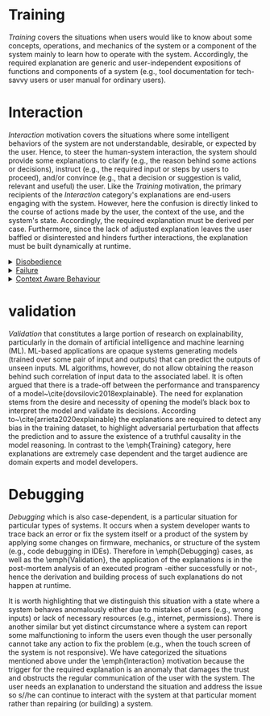 
# Training

_Training_ covers the situations when users would like to know about some concepts, operations, and mechanics of the system or a component of the system mainly to learn how to operate with the system. Accordingly, the required explanation are generic and user-independent expositions of functions and components of a system (e.g., tool documentation for tech-savvy users or user manual for ordinary users).

# Interaction 
_Interaction_ motivation covers the situations where some intelligent behaviors of the system are not understandable, desirable, or expected by the user. Hence, to steer the human-system interaction, the system should provide some explanations to clarify (e.g., the reason behind some actions or decisions), instruct (e.g., the required input or steps by users to proceed), and/or convince (e.g., that a decision or suggestion is valid, relevant and useful) the user. Like the _Training_ motivation, the primary recipients of the _Interaction_ category's explanations are end-users engaging with the system. However, here the confusion is directly linked to the course of actions made by the user, the context of the use, and the system's state. Accordingly, the required explanation must be derived per case. Furthermore, since the lack of adjusted explanation leaves the user baffled or disinterested and hinders further interactions, the explanation must be built dynamically at runtime. 
<details>
    <summary><a href="Disobedience.md"> Disobedience</a>  </summary>
    
  ##### [Conflicts](Conflicts.md)
   - [Goal Order Conflict](Goal_Order_Conflict.md)
   - [Multi User Conflict](Multi_User_Conflict.md)

  ##### [Contextual Conditions](Contextual_Conditions.md)

  ##### [System Conditions](System_Conditions.md)
  
</details>

<details>
    <summary> <a href="Failure.md">Failure</a> </summary>
  
  ##### [System Error](System_Error.md)
  
  ##### [User Fault](User_Fault.md)
  
</details>

<details>
    <summary> <a href="Context_Aware_Behaviour.md">Context Aware Behaviour</a> </summary>
    
##### [Suggestion](Suggestion.md)
  
##### [Autonomous Actions](Autonomous_Actions.md)
</details>

# validation
_Validation_ that constitutes a large portion of research on explainability, particularly in the domain of artificial intelligence and machine learning (ML). ML-based applications are opaque systems generating models (trained over some pair of input and outputs) that can predict the outputs of unseen inputs. ML algorithms, however, do not allow obtaining the reason behind such correlation of input data to the associated label. It is often argued that there is a trade-off between the performance and transparency of a model~\cite{dovsilovic2018explainable}. 
The need for explanation stems from the desire and necessity of opening the model’s black box to interpret the model and validate its decisions. According to~\cite{arrieta2020explainable} the explanations are required to detect any bias in the training dataset, to highlight adversarial perturbation that affects the prediction and to assure the existence of a truthful causality in the model reasoning. In contrast to the \emph{Training} category, here explanations are extremely case dependent and the target audience are domain experts and model developers. 
# Debugging
_Debugging_ which is also case-dependent, is a particular situation for particular types of systems. It occurs when a system developer wants to trace back an error or fix the system itself or a product of the system by applying some changes on firmware, mechanics, or structure of the system (e.g., code debugging in IDEs). Therefore in \emph{Debugging} cases, as well as the \emph{Validation}, the application of the explanations is in the post-mortem analysis of an executed program -either successfully or not-, hence the derivation and building process of such explanations do not happen at runtime.

It is worth highlighting that we distinguish this situation with a state where a system behaves anomalously either due to mistakes of users (e.g., wrong inputs) or lack of necessary resources (e.g., internet, permissions). There is another similar but yet distinct circumstance where a system can report some malfunctioning to inform the users even though the user personally cannot take any action to fix the problem (e.g., when the touch screen of the system is not responsive). We have categorized the situations mentioned above under the \emph{Interaction} motivation because the trigger for the required explanation is an anomaly that damages the trust and obstructs the regular communication of the user with the system. The user needs an explanation to understand the situation and address the issue so s//he can continue to interact with the system at that particular moment rather than repairing (or building) a system.

